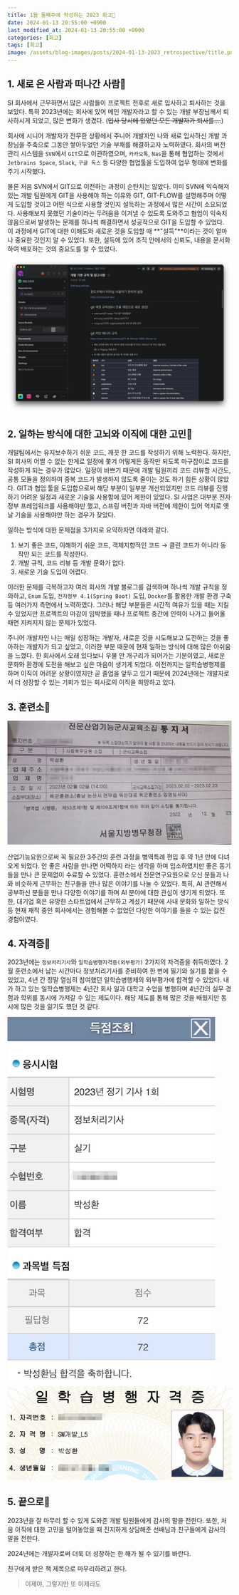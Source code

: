 ```yaml
---
title: 1월 둘째주에 작성하는 2023 회고💫
date: 2024-01-13 20:55:00 +0900
last_modified_at: 2024-01-13 20:55:00 +0900
categories: [회고]
tags: [회고]
image: /assets/blog-images/posts/2024-01-13-2023_retrospective/title.png
---
```


## 1. 새로 온 사람과 떠나간 사람🌌

SI 회사에서 근무하면서 많은 사람들이 프로젝트 전후로 새로 입사하고 퇴사하는 것을 보았다. 특히 2023년에는 회사에 있어 메인 개발자라고 할 수 있는 개발 부장님께서 퇴사하시게 되었고, 많은 변화가 생겼다. (~~입사 당시에 있었던 모든 개발자가 퇴사를....~~)

회사에 시니어 개발자가 전무한 상황에서 주니어 개발자인 나와 새로 입사하신 개발 과장님을 주축으로 그동안 쌓아두었던 기술 부채를 해결하고자 노력하였다. 회사의 버전 관리 시스템을 `SVN`에서 `GIT`으로 이관하였으며, `카카오톡`, `Nas`을 통해 협업하는 것에서 `Jetbrains Space`, `Slack`, `구글 독스` 등 다양한 협업툴을 도입하여 업무 형태에 변화를 주기 시작했다.

물론 처음 SVN에서 GIT으로 이전하는 과정이 순탄치는 않았다. 이미 SVN에 익숙해져 있는 개발 팀원에게 GIT을 사용해야 하는 이유와 GIT, GIT-FLOW를 설명해주며 어떻게 도입할 것이고 어떤 식으로 사용할 것인지 설득하는 과정에서 많은 시간이 소요되었다. 사용해보지 못했던 기술이라는 두려움을 이겨낼 수 있도록 도와주고 협업이 익숙치 않음으로써 발생하는 문제를 하나씩 해결하면서 성공적으로 GIT을 도입할 수 있었다.
이 과정에서 GIT에 대한 이해도와 새로운 것을 도입할 때 **"설득"**이라는 것이 얼마나 중요한 것인지 알 수 있었다. 또한, 설득에 있어 조직 안에서의 신뢰도, 내용을 문서화하여 배포하는 것의 중요도를 알 수 있었다.

![](/assets/blog-images/posts/2024-01-13-2023_retrospective/2025-02-02-22-29-32.png)

## 2. 일하는 방식에 대한 고뇌와 이직에 대한 고민🤔

개발팀에서는 유지보수하기 쉬운 코드, 깨끗 한 코드를 작성하기 위해 노력한다. 하지만, SI 회사의 어쩔 수 없는 한계로 일정에 쫓겨 어떻게든 동작만 되도록 마구잡이로 코드를 작성하게 되는 경우가 많았다. 일정이 바쁘기 때문에 개발 팀원끼리 코드 리뷰할 시간도, 공통 모듈을 정의하여 중복 코드가 발생하지 않도록 줄이는 것도 하기 힘든 상황이 많았다.
GIT과 협업 툴을 도입함으로써 해당 부분이 일부분 개선되었지만 코드 리뷰를 진행하기 어려운 일정과 새로운 기술을 사용함에 있어 제한이 있었다. SI 사업은 대부분 전자정부 프레임워크를 사용해야만 했고, 스프링 버전과 자바 버전에 제한이 있어 억지로 옛날 기술을 사용해야만 하는 경우가 잦았다.

일하는 방식에 대한 문제점을 3가지로 요약하자면 아래와 같다.

>

1. 보기 좋은 코드, 이해하기 쉬운 코드, 객체지향적인 코드 → 클린 코드가 아니라 동작만 되는 코드를 작성한다.
2. 개발 규칙, 코드 리뷰 등 개발 문화가 없다.
3. 새로운 기술 도입이 어렵다.

이러한 문제를 극복하고자 여러 회사의 개발 블로그를 검색하며 하나씩 개발 규칙을 정의하고, `Enum` 도입, `전자정부 4.1(Spring Boot)` 도입, `Docker`를 활용한 개발 환경 구축 등 여러가지 측면에서 노력하였다. 그러나 해당 부분들은 시간적 여유가 있을 때는 지킬 수 있었지만 프로젝트의 마감이 임박했을 때나 프로젝트 중간에 인력이 나가고 들어올 때면 지켜지지 않는 문제가 있었다.

주니어 개발자인 나는 매일 성장하는 개발자, 새로운 것을 시도해보고 도전하는 것을 좋아하는 개발자가 되고 싶었고, 이러한 부분 때문에 현재 일하는 방식에 대해 많은 아쉬움을 느꼈다. 한 회사에서 오래 있다보니 우물 안 개구리가 되어가는 기분이였고, 새로운 문화와 환경에 도전을 해보고 싶은 마음이 생기게 되었다. 이전까지는 일학습병행제를 하며 이직이 어려운 상황이였지만 곧 졸업을 앞두고 있기 때문에 2024년에는 개발자로서 더 성장할 수 있는 기회가 있는 회사로의 이직을 희망하고 있다.

## 3. 훈련소🫡

![](/assets/blog-images/posts/2024-01-13-2023_retrospective/2025-02-02-22-29-55.png)

산업기능요원으로써 꼭 필요한 3주간의 훈련 과정을 병역특례 편입 후 약 1년 만에 다녀오게 되었다. 안 좋은 사람을 만나면 어떡하지 라는 생각을 하며 입소하였지만 좋은 동기들을 만나 큰 문제없이 수료할 수 있었다. 훈련소에서 전문연구요원으로 오신 분들과 나와 비슷하게 근무하는 친구들을 만나 많은 이야기를 나눌 수 있었다. 특히, AI 관련해서 공부하신 분들을 만나 다양한 이야기를 하며 AI 분야에 대한 관심이 생기게 되었다. 또한, 대기업 혹은 유망한 스타트업에서 근무하고 계셨기 때문에 사내 문화와 일하는 방식 등 현재 재직 중인 회사에서는 경험해볼 수 없었던 다양한 이야기를 들을 수 있는 값진 경험이였다.

## 4. 자격증🪪

2023년에는 `정보처리기사`와 `일학습병행자격증(외부평가)` 2가지의 자격증을 취득하였다. 2월 훈련소에서 남는 시간마다 정보처리기사를 준비하여 한 번에 필기와 실기를 붙을 수 있었고, 4년 간 정말 열심히 참여했던 일학습병행제의 외부평가에 합격할 수 있었다. 내가 하고 있는 일학습병행제는 4년간 회사 일과 대학교 수업을 병행하며 4년간의 실무 경험과 학위를 동시에 가져갈 수 있는 제도이다. 해당 제도를 통해 많은 것을 배웠지만 동시에 많은 것을 잃기도 했던 것 같다.

![](/assets/blog-images/posts/2024-01-13-2023_retrospective/2025-02-02-22-30-12.png)
![](/assets/blog-images/posts/2024-01-13-2023_retrospective/2025-02-02-22-30-17.png)

## 5. 끝으로🙏

2023년을 잘 마무리 할 수 있게 도와준 개발 팀원들에게 감사의 말을 전한다. 또한, 처음 이직에 대한 고민을 털어놓았을 때 진지하게 상담해준 선배님과 친구들에게 감사의 말을 전한다.

2024년에는 개발자로써 더욱 더 성장하는 한 해가 될 수 있기를 바란다.

친구에게 받은 책 제목으로 마무리하려고 한다.

> 이제야, 그렇지만 또 이제라도
